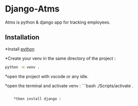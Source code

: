 # Django-Atms
 Atms is python & django app for tracking employees.
 
 ## Installation
   *Install [python](https://www.python.org/downloads/release/python-391/)
 
 
   *Create your venv in the same directory of the project : 
 ```bash
python -m venv .
```

   *open the project with vscode or any idle.
   
   
   *open the terminal and activate venv :
    ```bash
./Scripts/activate .
```

    *then install django :
